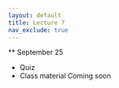 ```yaml
---
layout: default
title: Lecture 7
nav_exclude: true
---
```



** September 25

- Quiz
- Class material Coming soon

